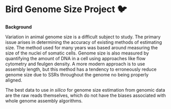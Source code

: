 # Bird Genome Size Project :bird:

**Background**

Variation in animal genome size is a difficult subject to study. The primary issue arises in determining the accuracy of existing methods of estimating size. The method used for many years was based around measuring the size of the nuclei of somatic cells. Genome size is also measured by quantifying the amount of DNA in a cell using approaches like flow cytometry and feulgen density. A more modern approach is to use assembly length, but this method has a tendency to erroneously reduce genome size due to SSRs throughout the genome no being properly aligned.

The best data to use *in silico* for genome size estimation from genomic data are the raw reads themselves, which do not have the biases associated with whole genome assembly algorithms.

